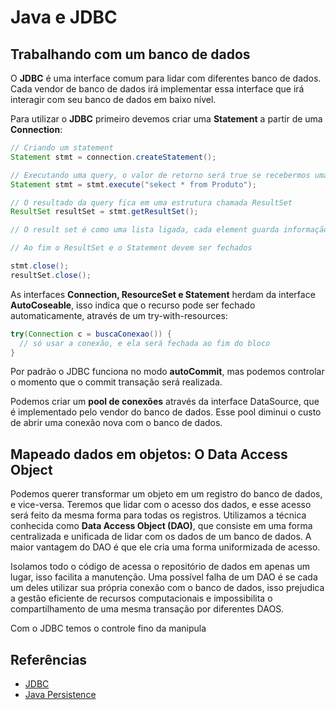 # Java e JDBC

## Trabalhando com um banco de dados

O **JDBC** é uma interface comum para lidar com diferentes banco de dados. Cada vendor de banco de dados irá implementar essa interface que irá interagir com seu banco de dados em baixo nível.

Para utilizar o **JDBC** primeiro devemos criar uma **Statement** a partir de uma **Connection**:

```java
// Criando um statement
Statement stmt = connection.createStatement();

// Executando uma query, o valor de retorno será true se recebermos uma lista de resultados
Statement stmt = stmt.execute("sekect * from Produto");

// O resultado da query fica em uma estrutura chamada ResultSet
ResultSet resultSet = stmt.getResultSet();

// O result set é como uma lista ligada, cada element guarda informação de si e do próximo, e podemos utilizar o método next() para iterar

// Ao fim o ResultSet e o Statement devem ser fechados

stmt.close();
resultSet.close();
```

As interfaces **Connection, ResourceSet e Statement** herdam da interface **AutoCoseable**, isso indica que o recurso pode ser fechado automaticamente, através de um try-with-resources:

```java
try(Connection c = buscaConexao()) {
  // só usar a conexão, e ela será fechada ao fim do bloco
}
```

Por padrão o JDBC funciona no modo **autoCommit**, mas podemos controlar o momento que o commit transação será realizada.

Podemos criar um **pool de conexões** através da interface DataSource, que é implementado pelo vendor do banco de dados. Esse pool diminui o custo de abrir uma conexão nova com o banco de dados.

## Mapeado dados em objetos: O Data Access Object
Podemos querer transformar um objeto em um registro do banco de dados, e vice-versa. Teremos que lidar com o acesso dos dados, e esse acesso será feito da mesma forma para todas os registros. Utilizamos a técnica conhecida como **Data Access Object (DAO)**, que consiste em uma forma centralizada e unificada de lidar com os dados de um banco de dados. A maior vantagem do DAO é que ele cria uma forma uniformizada de acesso.

Isolamos todo o código de acessa o repositório de dados em apenas um lugar, isso facilita a manutenção. Uma possível falha de um DAO é se cada um deles utilizar sua própria conexão com o banco de dados, isso prejudica a gestão eficiente de recursos computacionais e impossibilita o compartilhamento de uma mesma transação por diferentes DAOS.

Com o JDBC temos o controle fino da manipula
## Referências

- [JDBC](http://tutorials.jenkov.com/jdbc/index.html)
- [Java Persistence](http://tutorials.jenkov.com/java-persistence/index.html)
